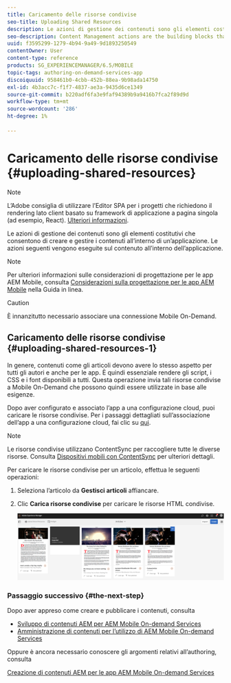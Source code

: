 ```yaml
---
title: Caricamento delle risorse condivise
seo-title: Uploading Shared Resources
description: Le azioni di gestione dei contenuti sono gli elementi costitutivi che consentono di creare e gestire i contenuti all’interno di un’applicazione. Segui questa pagina per scoprire come caricare le risorse condivise.
seo-description: Content Management actions are the building blocks that help to create and manage content within an application. Follow this page to learn about uploading shared resources.
uuid: f3595299-1279-4b94-9a49-9d1893250549
contentOwner: User
content-type: reference
products: SG_EXPERIENCEMANAGER/6.5/MOBILE
topic-tags: authoring-on-demand-services-app
discoiquuid: 958461b0-4cbb-452b-88ea-9b98ada14750
exl-id: 4b3acc7c-f1f7-4837-ae3a-9435d6ce1349
source-git-commit: b220adf6fa3e9faf94389b9a9416b7fca2f89d9d
workflow-type: tm+mt
source-wordcount: '286'
ht-degree: 1%

---
```


# Caricamento delle risorse condivise {#uploading-shared-resources}

>[!NOTE]
>
>L’Adobe consiglia di utilizzare l’Editor SPA per i progetti che richiedono il rendering lato client basato su framework di applicazione a pagina singola (ad esempio, React). [Ulteriori informazioni](/help/sites-developing/spa-overview.md).

Le azioni di gestione dei contenuti sono gli elementi costitutivi che consentono di creare e gestire i contenuti all’interno di un’applicazione. Le azioni seguenti vengono eseguite sul contenuto all’interno dell’applicazione.

>[!NOTE]
>
>Per ulteriori informazioni sulle considerazioni di progettazione per le app AEM Mobile, consulta [Considerazioni sulla progettazione per le app AEM Mobile](https://helpx.adobe.com/digital-publishing-solution/help/design-app.html) nella Guida in linea.

>[!CAUTION]
>
>È innanzitutto necessario associare una connessione Mobile On-Demand.

## Caricamento delle risorse condivise {#uploading-shared-resources-1}

In genere, contenuti come gli articoli devono avere lo stesso aspetto per tutti gli autori e anche per le app. È quindi essenziale rendere gli script, i CSS e i font disponibili a tutti. Questa operazione invia tali risorse condivise a Mobile On-Demand che possono quindi essere utilizzate in base alle esigenze.

Dopo aver configurato e associato l’app a una configurazione cloud, puoi caricare le risorse condivise. Per i passaggi dettagliati sull’associazione dell’app a una configurazione cloud, fai clic su [qui](/help/mobile/mobile-apps-ondemand-application-create-configure-action.md).

>[!NOTE]
>
>Le risorse condivise utilizzano ContentSync per raccogliere tutte le diverse risorse. Consulta [Dispositivi mobili con ContentSync](/help/mobile/mobile-ondemand-contentsync.md) per ulteriori dettagli.

Per caricare le risorse condivise per un articolo, effettua le seguenti operazioni:

1. Seleziona l’articolo da **Gestisci articoli** affiancare.
1. Clic **Carica risorse condivise** per caricare le risorse HTML condivise.

   ![chlimage_1-133](assets/chlimage_1-133.png)

### Passaggio successivo {#the-next-step}

Dopo aver appreso come creare e pubblicare i contenuti, consulta

* [Sviluppo di contenuti AEM per AEM Mobile On-demand Services](/help/mobile/aem-mobile-on-demand.md)
* [Amministrazione di contenuti per l’utilizzo di AEM Mobile On-demand Services](/help/mobile/aem-mobile.md)

Oppure è ancora necessario conoscere gli argomenti relativi all’authoring, consulta

[Creazione di contenuti AEM per le app AEM Mobile On-demand Services](/help/mobile/mobile-apps-ondemand.md)
